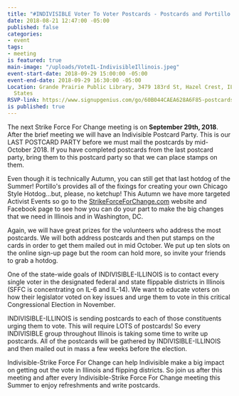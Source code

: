```yaml
---
title: "#INDIVISIBLE Voter To Voter Postcards - Postcards and Portillo's"
date: 2018-08-21 12:47:00 -05:00
published: false
categories:
- event
tags:
- meeting
is featured: true
main-image: "/uploads/VoteIL-IndivisibleIllinois.jpeg"
event-start-date: 2018-09-29 15:00:00 -05:00
event-end-date: 2018-09-29 16:30:00 -05:00
Location: Grande Prairie Public Library, 3479 183rd St, Hazel Crest, IL  60429, United
  States
RSVP-link: https://www.signupgenius.com/go/60B044CAEA628A6F85-postcards3
is published: true
---
```


The next Strike Force For Change meeting is on **September 29th, 2018**. After the brief meeting we will have an Indivisible Postcard Party. This is our LAST POSTCARD PARTY before we must mail the postcards by mid-October 2018. If you have completed postcards from the last postcard party, bring them to this postcard party so that we can place stamps on them. 

Even though it is technically Autumn, you can still get that last hotdog of the Summer! Portillo's provides all of the fixings for creating your own Chicago Style Hotdog...but, please, no ketchup! This Autumn we have more targeted Activist Events so go to the [StrikeForceForChange.com](http://StrikeForceForChange.com) website and Facebook page to see how you can do your part to make the big changes that we need in Illinois and in Washington, DC.

Again, we will have great prizes for the volunteers who address the most postcards. We will both address postcards and then put stamps on the cards in order to get them mailed out in mid October. We put up ten slots on the online sign-up page but the room can hold more, so invite your friends to grab a hotdog. 

One of the state-wide goals of INDIVISIBLE-ILLINOIS is to contact every single voter in the designated federal and state flippable districts in Illinois (SFFC is concentrating on IL-6 and IL-14). We want to educate voters on how their legislator voted on key issues and urge them to vote in this critical Congressional Election in November. 

INDIVISIBLE-ILLINOIS is sending postcards to each of those constituents urging them to vote. This will require LOTS of postcards! So every INDIVISIBLE group throughout Illinois is taking some time to write up postcards. All of the postcards will be gathered by INDIVISIBLE-ILLINOIS and then mailed out in mass a few weeks before the election.

Indivisible-Strike Force For Change can help Indivisible make a big impact on getting out the vote in Illinois and flipping districts. So join us after this meeting and after every Indivisible-Strike Force For Change meeting this Summer to enjoy refreshments and write postcards.